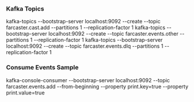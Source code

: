 ### Kafka Topics


kafka-topics --bootstrap-server localhost:9092 --create --topic farcaster.cast.add --partitions 1 --replication-factor 1
kafka-topics --bootstrap-server localhost:9092 --create --topic farcaster.events.other --partitions 1 --replication-factor 1
kafka-topics --bootstrap-server localhost:9092 --create --topic farcaster.events.dlq --partitions 1 --replication-factor 1


### Consume Events Sample


kafka-console-consumer  --bootstrap-server localhost:9092 --topic farcaster.events.add --from-beginning --property print.key=true --property print.value=true